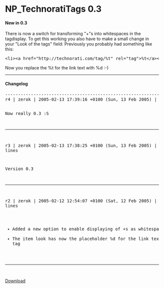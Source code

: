 # NP_TechnoratiTags 0.3

<h4>New in 0.3</h4>
There is now a switch for transforming "+"s into whitespaces in the tagdisplay. To get this working you also have to make a small change in your "Look of the tags" field:
Previously you probably had something like this:
<pre class="code">
&lt;li&gt;&lt;a href="http://technorati.com/tag/%t" rel="tag"&gt;%t&lt;/a&gt;&lt;/li&gt;
</pre>
Now you replace the %t for the link text with %d :-)

-------------------------------



<h4>Changelog</h4>
<pre>
------------------------------------------------------------------------
r4 | zerok | 2005-02-13 17:39:16 +0100 (Sun, 13 Feb 2005) | 2 lines

Now really 0.3 :S

------------------------------------------------------------------------
r3 | zerok | 2005-02-13 17:38:25 +0100 (Sun, 13 Feb 2005) | 2 lines

Version 0.3

------------------------------------------------------------------------
r2 | zerok | 2005-02-12 12:54:07 +0100 (Sat, 12 Feb 2005) | 3 lines

* Added a new option to enable displaying of +s as whitespaces
* The item look has now the placeholder %d for the link text of a tag

------------------------------------------------------------------------
</pre>

<a href="http://www.zerokspot.com/uploads/NP_TechnoratiTags-0.3.tar.gz">Download</a>